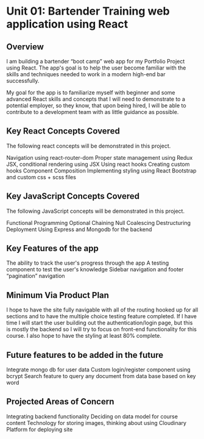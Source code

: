 # Unit 01: Bartender Training web application using React

## Overview

I am building a bartender “boot camp” web app for my Portfolio Project using React. The app's goal is to help the user become familiar with the skills and techniques needed to work in a modern high-end bar successfully.

 My goal for the app is to familiarize myself with beginner and some advanced React skills and concepts that I will need to demonstrate to a potential employer, so they know, that upon being hired, I will be able to contribute to a development team with as little guidance as possible. 

## Key React Concepts Covered

The following react concepts will be demonstrated in this project.

Navigation using react-router-dom
Proper state management using Redux
JSX, conditional rendering using JSX
Using react hooks
Creating custom hooks
Component Composition
Implementing styling using React Bootstrap and custom css + scss files

## Key JavaScript Concepts Covered

The following JavaScript concepts will be demonstrated in this project.

Functional Programming
Optional Chaining
Null Coalescing 
Destructuring
Deployment
Using Express and Mongodb for the backend


## Key Features of the app

The ability to track the user's progress through the app
A testing component to test the user's knowledge
Sidebar navigation and footer “pagination” navigation

## Minimum Via Product Plan
I hope to have the site fully navigable with all of the routing hooked up for all sections and to have the multiple choice testing feature completed. If I have time I will start the user building out the authentication/login page, but this is mostly the backend so I will try to focus on front-end functionality for this course. I also hope to have the styling at least 80% complete.

## Future features to be added in the future

Integrate mongo db for user data
Custom login/register component using bcrypt 
Search feature to query any document from data base based on key word


## Projected Areas of Concern

Integrating backend functionality
Deciding on data model for course content
Technology for storing images, thinking about using Cloudinary
Platform for deploying site


